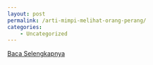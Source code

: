 ```yaml
---
layout: post
permalink: /arti-mimpi-melihat-orang-perang/
categories:
    - Uncategorized
---
```


[Baca Selengkapnya](/01)